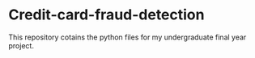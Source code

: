 # Credit-card-fraud-detection
This repository cotains the python files for my undergraduate final year project. 
